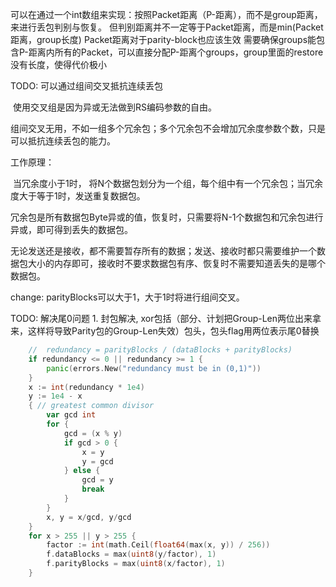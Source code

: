 
可以在通过一个int数组来实现：按照Packet距离（P-距离），而不是group距离，来进行丢包判别与恢复。
但判别距离并不一定等于Packet距离，而是min(Packet距离，group长度)
Packet距离对于parity-block也应该生效
需要确保groups能包含P-距离内所有的Packet，可以直接分配P-距离个groups，group里面的restore没有长度，使得代价极小



































































TODO: 可以通过组间交叉抵抗连续丢包

​	使用交叉组是因为异或无法做到RS编码参数的自由。

​	组间交叉无用，不如一组多个冗余包；多个冗余包不会增加冗余度参数个数，只是可以抵抗连续丢包的能力。



工作原理：

​	当冗余度小于1时，	将N个数据包划分为一个组，每个组中有一个冗余包；当冗余度大于等于1时，发送重复数据包。

​	冗余包是所有数据包Byte异或的值，恢复时，只需要将N-1个数据包和冗余包进行异或，即可得到丢失的数据包。

​	无论发送还是接收，都不需要暂存所有的数据；发送、接收时都只需要维护一个数据包大小的内存即可，接收时不要求数据包有序、恢复时不需要知道丢失的是哪个数据包。







change: 
	parityBlocks可以大于1，大于1时将进行组间交叉。


TODO: 解决尾0问题
		1. 封包解决, xor包括（部分、计划把Group-Len两位出来拿来，这样将导致Parity包的Group-Len失效）包头，包头flag用两位表示尾0替换


```go
	//	redundancy = parityBlocks / (dataBlocks + parityBlocks)
	if redundancy <= 0 || redundancy >= 1 {
		panic(errors.New("redundancy must be in (0,1)"))
	}
	x := int(redundancy * 1e4)
	y := 1e4 - x
	{ // greatest common divisor
		var gcd int
		for {
			gcd = (x % y)
			if gcd > 0 {
				x = y
				y = gcd
			} else {
				gcd = y
				break
			}
		}
		x, y = x/gcd, y/gcd
	}
	for x > 255 || y > 255 {
		factor := int(math.Ceil(float64(max(x, y)) / 256))
		f.dataBlocks = max(uint8(y/factor), 1)
		f.parityBlocks = max(uint8(x/factor), 1)
	}
```